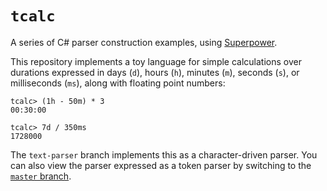 # `tcalc`

A series of C# parser construction examples, using [Superpower](https://github.com/datalust/superpower).

This repository implements a toy language for simple calculations over durations expressed
in days (`d`), hours (`h`), minutes (`m`), seconds (`s`), or milliseconds (`ms`), along with floating point numbers:

```
tcalc> (1h - 50m) * 3
00:30:00

tcalc> 7d / 350ms
1728000

```

The `text-parser` branch implements this as a character-driven parser. You can also view the parser expressed as a token
parser by switching to the [`master` branch](https://github.com/nblumhardt/tcalc/).

